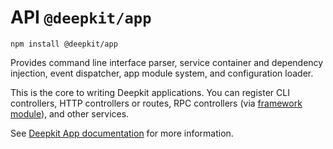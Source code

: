 # API `@deepkit/app`

```shell
npm install @deepkit/app
```

Provides command line interface parser, service container and dependency injection, event dispatcher, app module system, and configuration loader.

This is the core to writing Deepkit applications. 
You can register CLI controllers, HTTP controllers or routes, RPC controllers (via [framework module](../framework.md)), and other services.

See [Deepkit App documentation](../app.md) for more information.

<api-docs package="@deepkit/app"></api-docs>
